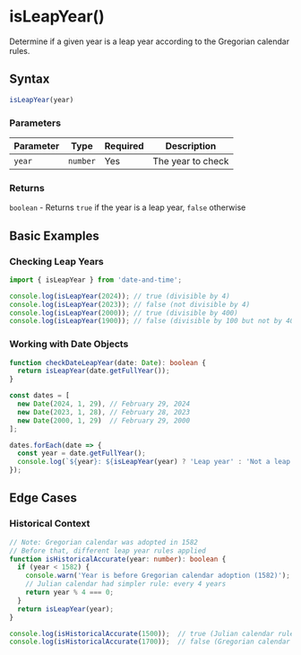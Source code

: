 # isLeapYear()

Determine if a given year is a leap year according to the Gregorian calendar rules.

## Syntax

```typescript
isLeapYear(year)
```

### Parameters

| Parameter | Type | Required | Description |
|-----------|------|----------|-------------|
| `year` | `number` | Yes | The year to check |

### Returns

`boolean` - Returns `true` if the year is a leap year, `false` otherwise

## Basic Examples

### Checking Leap Years

```typescript
import { isLeapYear } from 'date-and-time';

console.log(isLeapYear(2024)); // true (divisible by 4)
console.log(isLeapYear(2023)); // false (not divisible by 4)
console.log(isLeapYear(2000)); // true (divisible by 400)
console.log(isLeapYear(1900)); // false (divisible by 100 but not by 400)
```

### Working with Date Objects

```typescript
function checkDateLeapYear(date: Date): boolean {
  return isLeapYear(date.getFullYear());
}

const dates = [
  new Date(2024, 1, 29), // February 29, 2024
  new Date(2023, 1, 28), // February 28, 2023
  new Date(2000, 1, 29)  // February 29, 2000
];

dates.forEach(date => {
  const year = date.getFullYear();
  console.log(`${year}: ${isLeapYear(year) ? 'Leap year' : 'Not a leap year'}`);
});
```

## Edge Cases

### Historical Context

```typescript
// Note: Gregorian calendar was adopted in 1582
// Before that, different leap year rules applied
function isHistoricalAccurate(year: number): boolean {
  if (year < 1582) {
    console.warn('Year is before Gregorian calendar adoption (1582)');
    // Julian calendar had simpler rule: every 4 years
    return year % 4 === 0;
  }
  return isLeapYear(year);
}

console.log(isHistoricalAccurate(1500));  // true (Julian calendar rule)
console.log(isHistoricalAccurate(1700));  // false (Gregorian calendar rule)
```
